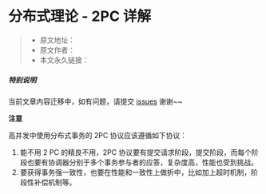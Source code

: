 # 分布式理论 - 2PC 详解

> * 原文地址：[]()
> * 原文作者：[]()
> * 本文永久链接：[]()

##### **特别说明**

当前文章内容迁移中，如有问题，请提交 [issues](https://github.com/Starrier/starrier.github.io/issues) 谢谢~~

**注意**

高并发中使用分布式事务的 2PC 协议应该遵循如下协议：

1. 能不用 2 PC 的精良不用，2PC 协议要有提交请求阶段，提交阶段，而每个阶段也要有协调器分别于多个事务参与者的应答，复杂度高，性能也受到挑战。
2. 要获得事务强一致性，也要在性能和一致性上做折中，比如加上超时机制，阶段性补偿机制等。 

